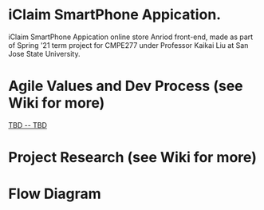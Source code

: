 # iClaim SmartPhone Appication.
iClaim SmartPhone Appication online store Anriod front-end, made as part of Spring '21 term project for CMPE277 under Professor Kaikai Liu at San Jose State University.

  
# Agile Values and Dev Process (see Wiki for more)
[TBD -- TBD](TBD)  

# Project Research (see Wiki for more)

# Flow Diagram
